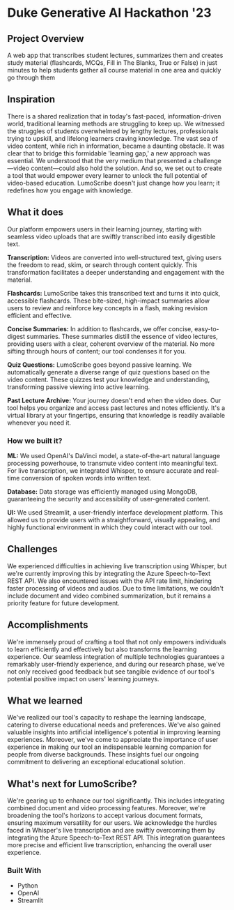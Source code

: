 # Duke Generative AI Hackathon '23

## Project Overview
A web app that transcribes student lectures, summarizes them and creates study material (flashcards, MCQs, Fill in The Blanks, True or False) in just minutes to help students gather all course material in one area and quickly go through them

## Inspiration
There is a shared realization that in today's fast-paced, information-driven world, traditional learning methods are struggling to keep up. We witnessed the struggles of students overwhelmed by lengthy lectures, professionals trying to upskill, and lifelong learners craving knowledge. The vast sea of video content, while rich in information, became a daunting obstacle. It was clear that to bridge this formidable 'learning gap,' a new approach was essential. We understood that the very medium that presented a challenge—video content—could also hold the solution. And so, we set out to create a tool that would empower every learner to unlock the full potential of video-based education. LumoScribe doesn't just change how you learn; it redefines how you engage with knowledge.

## What it does
Our platform empowers users in their learning journey, starting with seamless video uploads that are swiftly transcribed into easily digestible text.

**Transcription:** Videos are converted into well-structured text, giving users the freedom to read, skim, or search through content quickly. This transformation facilitates a deeper understanding and engagement with the material.

**Flashcards:** LumoScribe takes this transcribed text and turns it into quick, accessible flashcards. These bite-sized, high-impact summaries allow users to review and reinforce key concepts in a flash, making revision efficient and effective.

**Concise Summaries:** In addition to flashcards, we offer concise, easy-to-digest summaries. These summaries distill the essence of video lectures, providing users with a clear, coherent overview of the material. No more sifting through hours of content; our tool condenses it for you.

**Quiz Questions:** LumoScribe goes beyond passive learning. We automatically generate a diverse range of quiz questions based on the video content. These quizzes test your knowledge and understanding, transforming passive viewing into active learning.

**Past Lecture Archive:** Your journey doesn't end when the video does. Our tool helps you organize and access past lectures and notes efficiently. It's a virtual library at your fingertips, ensuring that knowledge is readily available whenever you need it.

### How we built it?
**ML:** We used OpenAI's DaVinci model, a state-of-the-art natural language processing powerhouse, to transmute video content into meaningful text. For live transcription, we integrated Whisper, to ensure accurate and real-time conversion of spoken words into written text.

**Database:** Data storage was efficiently managed using MongoDB, guaranteeing the security and accessibility of user-generated content.

**UI:** We used Streamlit, a user-friendly interface development platform. This allowed us to provide users with a straightforward, visually appealing, and highly functional environment in which they could interact with our tool.

## Challenges
We experienced difficulties in achieving live transcription using Whisper, but we're currently improving this by integrating the Azure Speech-to-Text REST API. We also encountered issues with the API rate limit, hindering faster processing of videos and audios. Due to time limitations, we couldn't include document and video combined summarization, but it remains a priority feature for future development.

## Accomplishments
We're immensely proud of crafting a tool that not only empowers individuals to learn efficiently and effectively but also transforms the learning experience. Our seamless integration of multiple technologies guarantees a remarkably user-friendly experience, and during our research phase, we've not only received good feedback but see tangible evidence of our tool's potential positive impact on users' learning journeys.

## What we learned
We've realized our tool's capacity to reshape the learning landscape, catering to diverse educational needs and preferences. We've also gained valuable insights into artificial intelligence's potential in improving learning experiences. Moreover, we've come to appreciate the importance of user experience in making our tool an indispensable learning companion for people from diverse backgrounds. These insights fuel our ongoing commitment to delivering an exceptional educational solution.

## What's next for LumoScribe?
We're gearing up to enhance our tool significantly. This includes integrating combined document and video processing features. Moreover, we're broadening the tool's horizons to accept various document formats, ensuring maximum versatility for our users. We acknowledge the hurdles faced in Whisper's live transcription and are swiftly overcoming them by integrating the Azure Speech-to-Text REST API. This integration guarantees more precise and efficient live transcription, enhancing the overall user experience.

### Built With
- Python
- OpenAI
- Streamlit
